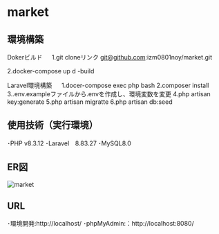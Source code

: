 # market

## 環境構築
Dokerビルド 　
1.git cloneリンク git@github.com:izm0801noy/market.git

2.docker-compose up d -build

Laravel環境構築 　
1.docer-compose exec php bash
2.composer install
3..env.exampleファイルから.envを作成し、環境変数を変更
4.php artisan key:generate
5.php artisan migratte
6.php artisan db:seed

## 使用技術（実行環境）
･PHP v8.3.12 
･Laravel　8.83.27
･MySQL8.0



## ER図
![market](https://github.com/user-attachments/assets/107a5a1f-2a80-47db-ac7b-f0f224632813)

## URL
･環境開発:http://localhost/
･phpMyAdmin:：http://localhost:8080/
